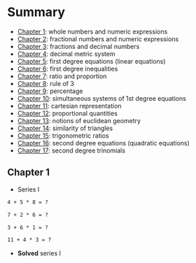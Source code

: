 # Summary

- [Chapter 1](no-link): whole numbers and numeric expressions
- [Chapter 2](no-link): fractional numbers and numeric expressions
- [Chapter 3](no-link): fractions and decimal numbers
- [Chapter 4](no-link): decimal metric system
- [Chapter 5](no-link): first degree equations (linear equations)
- [Chapter 6](no-link): first degree inequalities
- [Chapter 7](no-link): ratio and proportion
- [Chapter 8](no-link): rule of 3
- [Chapter 9](no-link): percentage
- [Chapter 10](no-link): simultaneous systems of 1st degree equations
- [Chapter 11](no-link): cartesian representation
- [Chapter 12](no-link): proportional quantities
- [Chapter 13](no-link): notions of euclidean geometry
- [Chapter 14](no-link): similarity of triangles
- [Chapter 15](no-link): trigonometric ratios
- [Chapter 16](no-link): second degree equations (quadratic equations)
- [Chapter 17](no-link): second degree trinomials

## Chapter 1

- Series I

```txt
4 + 5 * 8 = ?
```

```txt
7 + 2 * 6 = ?
```

```txt
3 + 6 * 1 = ?
```

```txt
11 + 4 * 3 = ?
```

- __Solved__ series I